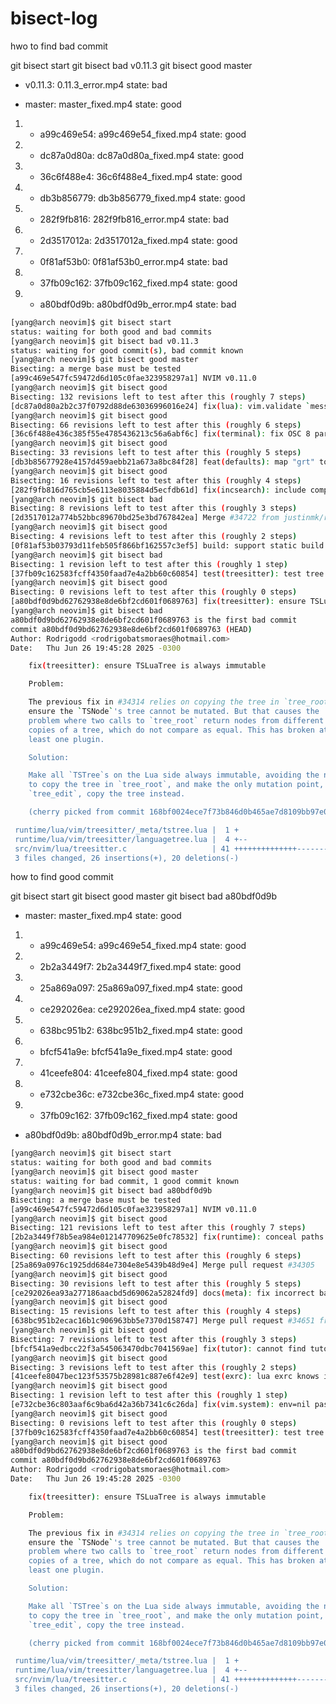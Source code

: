 # bisect-log

hwo to find bad commit

git bisect start
git bisect bad v0.11.3
git bisect good master

- v0.11.3: 0.11.3_error.mp4  state: bad

- master: master_fixed.mp4   state: good

1. - a99c469e54: a99c469e54_fixed.mp4 state: good

2. - dc87a0d80a: dc87a0d80a_fixed.mp4 state: good

3. - 36c6f488e4: 36c6f488e4_fixed.mp4 state: good

4. - db3b856779: db3b856779_fixed.mp4 state: good

5. - 282f9fb816: 282f9fb816_error.mp4 state: bad

6. - 2d3517012a: 2d3517012a_fixed.mp4 state: good

7. - 0f81af53b0: 0f81af53b0_error.mp4 state: bad

8. - 37fb09c162: 37fb09c162_fixed.mp4 state: good

9. - a80bdf0d9b: a80bdf0d9b_error.mp4 state: bad

```bash
[yang@arch neovim]$ git bisect start
status: waiting for both good and bad commits
[yang@arch neovim]$ git bisect bad v0.11.3
status: waiting for good commit(s), bad commit known
[yang@arch neovim]$ git bisect good master
Bisecting: a merge base must be tested
[a99c469e547fc59472d6d105c0fae323958297a1] NVIM v0.11.0
[yang@arch neovim]$ git bisect good
Bisecting: 132 revisions left to test after this (roughly 7 steps)
[dc87a0d80a2b2c37f0792d88de63036996016e24] fix(lua): vim.validate `message` param #33675
[yang@arch neovim]$ git bisect good
Bisecting: 66 revisions left to test after this (roughly 6 steps)
[36c6f488e436c385f55e4785436213c56a6abf6c] fix(terminal): fix OSC 8 parsing (#34424)
[yang@arch neovim]$ git bisect good
Bisecting: 33 revisions left to test after this (roughly 5 steps)
[db3b85677928e4157d459aebb21a673a8bc84f28] feat(defaults): map "grt" to LSP type_definition #34663
[yang@arch neovim]$ git bisect good
Bisecting: 16 revisions left to test after this (roughly 4 steps)
[282f9fb816d765cb5e6113e8035884d5ecfdb61d] fix(incsearch): include compsing characters with Ctrl-L
[yang@arch neovim]$ git bisect bad
Bisecting: 8 revisions left to test after this (roughly 3 steps)
[2d3517012a774b52bbc89670bd25e3bd767842ea] Merge #34722 from justinmk/release
[yang@arch neovim]$ git bisect good
Bisecting: 4 revisions left to test after this (roughly 2 steps)
[0f81af53b03793d11feb505f866bf162557c3ef5] build: support static build #34728
[yang@arch neovim]$ git bisect bad
Bisecting: 1 revision left to test after this (roughly 1 step)
[37fb09c162583fcff4350faad7e4a2bb60c60854] test(treesitter): test tree:root() is idempotent
[yang@arch neovim]$ git bisect good
Bisecting: 0 revisions left to test after this (roughly 0 steps)
[a80bdf0d9bd62762938e8de6bf2cd601f0689763] fix(treesitter): ensure TSLuaTree is always immutable
[yang@arch neovim]$ git bisect bad
a80bdf0d9bd62762938e8de6bf2cd601f0689763 is the first bad commit
commit a80bdf0d9bd62762938e8de6bf2cd601f0689763 (HEAD)
Author: Rodrigodd <rodrigobatsmoraes@hotmail.com>
Date:   Thu Jun 26 19:45:28 2025 -0300

    fix(treesitter): ensure TSLuaTree is always immutable

    Problem:

    The previous fix in #34314 relies on copying the tree in `tree_root` to
    ensure the `TSNode`'s tree cannot be mutated. But that causes the
    problem where two calls to `tree_root` return nodes from different
    copies of a tree, which do not compare as equal. This has broken at
    least one plugin.

    Solution:

    Make all `TSTree`s on the Lua side always immutable, avoiding the need
    to copy the tree in `tree_root`, and make the only mutation point,
    `tree_edit`, copy the tree instead.

    (cherry picked from commit 168bf0024ece7f73b846d0b465ae7d8109bb97e0)

 runtime/lua/vim/treesitter/_meta/tstree.lua |  1 +
 runtime/lua/vim/treesitter/languagetree.lua |  4 +--
 src/nvim/lua/treesitter.c                   | 41 ++++++++++++++-----------
 3 files changed, 26 insertions(+), 20 deletions(-)
```

how to find good commit

git bisect start
git bisect good master
git bisect bad a80bdf0d9b

- master: master_fixed.mp4 state: good

1. - a99c469e54: a99c469e54_fixed.mp4 state: good

2. - 2b2a3449f7: 2b2a3449f7_fixed.mp4 state: good

3. - 25a869a097: 25a869a097_fixed.mp4 state: good

4. - ce292026ea: ce292026ea_fixed.mp4 state: good

5. - 638bc951b2: 638bc951b2_fixed.mp4 state: good

6. - bfcf541a9e: bfcf541a9e_fixed.mp4 state: good

7. - 41ceefe804: 41ceefe804_fixed.mp4 state: good

8. - e732cbe36c: e732cbe36c_fixed.mp4 state: good

9. - 37fb09c162: 37fb09c162_fixed.mp4 state: good

- a80bdf0d9b: a80bdf0d9b_error.mp4 state: bad

```bash
[yang@arch neovim]$ git bisect start
status: waiting for both good and bad commits
[yang@arch neovim]$ git bisect good master
status: waiting for bad commit, 1 good commit known
[yang@arch neovim]$ git bisect bad a80bdf0d9b
Bisecting: a merge base must be tested
[a99c469e547fc59472d6d105c0fae323958297a1] NVIM v0.11.0
[yang@arch neovim]$ git bisect good
Bisecting: 121 revisions left to test after this (roughly 7 steps)
[2b2a3449f78b5ea984e012147709625e0fc78532] fix(runtime): conceal paths in help, man ToC loclist #33764
[yang@arch neovim]$ git bisect good
Bisecting: 60 revisions left to test after this (roughly 6 steps)
[25a869a0976c1925dd684e7304e8e5439b48d9e4] Merge pull request #34305
[yang@arch neovim]$ git bisect good
Bisecting: 30 revisions left to test after this (roughly 5 steps)
[ce292026ea93a277186aacbd5d69062a52824fd9] docs(meta): fix incorrect bar -> backtick replacement (#34520)
[yang@arch neovim]$ git bisect good
Bisecting: 15 revisions left to test after this (roughly 4 steps)
[638bc951b2ecac16b1c906963bb5e7370d158747] Merge pull request #34651 from zeertzjq/backport
[yang@arch neovim]$ git bisect good
Bisecting: 7 revisions left to test after this (roughly 3 steps)
[bfcf541a9edbcc22f3a545063470dbc7041569ae] fix(tutor): cannot find tutors in pack/*/start/* #34689
[yang@arch neovim]$ git bisect good
Bisecting: 3 revisions left to test after this (roughly 2 steps)
[41ceefe8047bec123f53575b28981c887e6f42e9] test(exrc): lua exrc knows its location #34713
[yang@arch neovim]$ git bisect good
Bisecting: 1 revision left to test after this (roughly 1 step)
[e732cbe36c803aaf6c9ba6d42a36b7341c6c26da] fix(vim.system): env=nil passes env=nil to uv.spawn
[yang@arch neovim]$ git bisect good
Bisecting: 0 revisions left to test after this (roughly 0 steps)
[37fb09c162583fcff4350faad7e4a2bb60c60854] test(treesitter): test tree:root() is idempotent
[yang@arch neovim]$ git bisect good
a80bdf0d9bd62762938e8de6bf2cd601f0689763 is the first bad commit
commit a80bdf0d9bd62762938e8de6bf2cd601f0689763
Author: Rodrigodd <rodrigobatsmoraes@hotmail.com>
Date:   Thu Jun 26 19:45:28 2025 -0300

    fix(treesitter): ensure TSLuaTree is always immutable

    Problem:

    The previous fix in #34314 relies on copying the tree in `tree_root` to
    ensure the `TSNode`'s tree cannot be mutated. But that causes the
    problem where two calls to `tree_root` return nodes from different
    copies of a tree, which do not compare as equal. This has broken at
    least one plugin.

    Solution:

    Make all `TSTree`s on the Lua side always immutable, avoiding the need
    to copy the tree in `tree_root`, and make the only mutation point,
    `tree_edit`, copy the tree instead.

    (cherry picked from commit 168bf0024ece7f73b846d0b465ae7d8109bb97e0)

 runtime/lua/vim/treesitter/_meta/tstree.lua |  1 +
 runtime/lua/vim/treesitter/languagetree.lua |  4 +--
 src/nvim/lua/treesitter.c                   | 41 ++++++++++++++-----------
 3 files changed, 26 insertions(+), 20 deletions(-)
```
